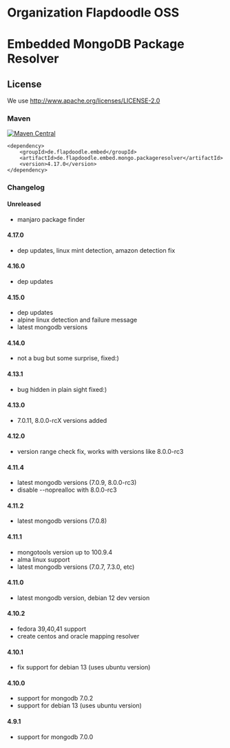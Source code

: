 # Organization Flapdoodle OSS

# Embedded MongoDB Package Resolver

## License

We use http://www.apache.org/licenses/LICENSE-2.0

### Maven

[![Maven Central](https://img.shields.io/maven-central/v/de.flapdoodle.embed/de.flapdoodle.embed.mongo.packageresolver.svg)](https://maven-badges.herokuapp.com/maven-central/de.flapdoodle.embed/de.flapdoodle.embed.mongo.packageresolver)

	<dependency>
		<groupId>de.flapdoodle.embed</groupId>
		<artifactId>de.flapdoodle.embed.mongo.packageresolver</artifactId>
		<version>4.17.0</version>
	</dependency>

### Changelog

#### Unreleased

- manjaro package finder                      

#### 4.17.0

- dep updates, linux mint detection, amazon detection fix

#### 4.16.0

- dep updates

#### 4.15.0

- dep updates
- alpine linux detection and failure message
- latest mongodb versions

#### 4.14.0

- not a bug but some surprise, fixed:)

#### 4.13.1

- bug hidden in plain sight fixed:)

#### 4.13.0

- 7.0.11, 8.0.0-rcX versions added

#### 4.12.0

- version range check fix, works with versions like 8.0.0-rc3

#### 4.11.4

- latest mongodb versions (7.0.9, 8.0.0-rc3)
- disable --noprealloc with 8.0.0-rc3

#### 4.11.2

- latest mongodb versions (7.0.8) 

#### 4.11.1

- mongotools version up to 100.9.4
- alma linux support
- latest mongodb versions (7.0.7, 7.3.0, etc)

#### 4.11.0

- latest mongodb version, debian 12 dev version

#### 4.10.2

- fedora 39,40,41 support
- create centos and oracle mapping resolver

#### 4.10.1

- fix support for debian 13 (uses ubuntu version)

#### 4.10.0

- support for mongodb 7.0.2
- support for debian 13 (uses ubuntu version)

#### 4.9.1

- support for mongodb 7.0.0
